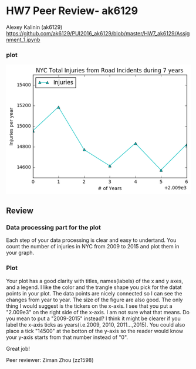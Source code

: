 # HW7 Peer Review- ak6129

Alexey Kalinin (ak6129)  
https://github.com/ak6129/PUI2016_ak6129/blob/master/HW7_ak6129/Assignment_1.ipynb

### plot 
![Alexey's RoadInjuriesbyYear Plot](Peer_plot_ak6129.png)

## Review
### Data processing part for the plot
Each step of your data processing is clear and easy to undertand. You count the number of injuries in NYC from 2009 to 2015 and plot them in your graph.

### Plot
Your plot has a good clarity with titles, names(labels) of the x and y axes, and a legend. I like the color and the trangle shape you pick for the datat points in your plot. The data points are nicely connected so I can see the changes from year to year. The size of the figure are also good. 
The only thing I would suggest is the tickers on the x-axis. I see that you put a "2.009e3" on the right side of the x-axis. I am not sure what that means. Do you mean to put a "2009-2015" instead? I think it might be clearer if you label the x-axis ticks as years(i.e.2009, 2010, 2011...,2015). You could also place a tick "14500" at the botton of the y-axis so the reader would know your y-axis starts from that number instead of "0". 

Great job! 


Peer reviewer: Ziman Zhou (zz1598)